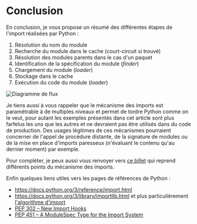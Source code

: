 # Conclusion

En conclusion, je vous propose un résumé des différentes étapes de l'import réalisées par Python :

1. Résolution du nom du module
2. Recherche du module dans le cache (court-circuit si trouvé)
3. Résolution des modules parents dans le cas d'un paquet
4. Identification de la spécification du module (_finder_)
5. Chargement du module (_loader_)
6. Stockage dans le cache
7. Exécution du code du module (_loader_)

![Diagramme de flux](img/full_import_workflow.png)

Je tiens aussi à vous rappeler que le mécanisme des imports est paramétrable à de multiples niveaux et permet de tordre Python comme on le veut, pour autant les exemples présentés dans cet article sont plus farfelus les uns que les autres et ne devraient pas être utilisés dans du code de production.
Des usages légitimes de ces mécanismes pourraient concerner de l'appel de procédure distante, de la signature de modules ou de la mise en place d'imports paresseux (n'évaluant le contenu qu'au dernier moment) par exemple.

Pour compléter, je peux aussi vous renvoyer vers [ce billet](https://zestedesavoir.com/billets/1842/notes-sur-les-modules-et-packages-en-python/) qui reprend différents points du mécanisme des imports.

Enfin quelques liens utiles vers les pages de références de Python :

- <https://docs.python.org/3/reference/import.html>
- <https://docs.python.org/3/library/importlib.html> et plus particulièrement [l'algorithme d'import](https://docs.python.org/3/library/importlib.html#approximating-importlib-import-module)
- [PEP 302 – New Import Hooks](https://peps.python.org/pep-0302/)
- [PEP 451 – A ModuleSpec Type for the Import System](https://peps.python.org/pep-0451/)
